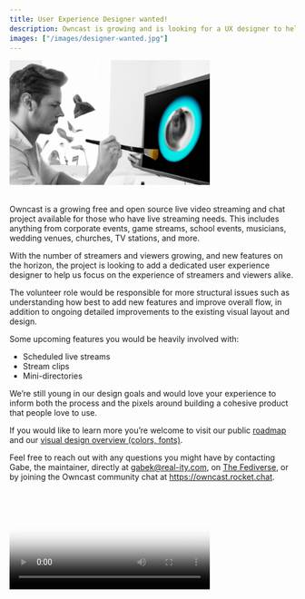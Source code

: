 ```yaml
---
title: User Experience Designer wanted!
description: Owncast is growing and is looking for a UX designer to help us focus on the experience of streamers and viewers alike.
images: ["/images/designer-wanted.jpg"]
---
```


<img src="/images/designer-wanted.jpg" width="70%"/>
<br/><br/>

Owncast is a growing free and open source live video streaming and chat project available for those who have live streaming needs. This includes anything from corporate events, game streams, school events, musicians, wedding venues, churches, TV stations, and more.

With the number of streamers and viewers growing, and new features on the horizon, the project is looking to add a dedicated user experience designer to help us focus on the experience of streamers and viewers alike.

The volunteer role would be responsible for more structural issues such as understanding how best to add new features and improve overall flow, in addition to ongoing detailed improvements to the existing visual layout and design.

Some upcoming features you would be heavily involved with:

- Scheduled live streams
- Stream clips
- Mini-directories

We’re still young in our design goals and would love your experience to inform both the process and the pixels around building a cohesive product that people love to use.

If you would like to learn more you’re welcome to visit our public [roadmap](https://owncast.online/roadmap) and our [visual design overview (colors, fonts)](https://owncast.online/components/?path=/docs/owncast-documentation-design--docs).

Feel free to reach out with any questions you might have by contacting Gabe, the maintainer, directly at gabek@real-ity.com, on [The Fediverse](https://social.gabekangas.com/users/gabek), or by joining the Owncast community chat at https://owncast.rocket.chat.

<video id="video" controls preload="metadata" width="70%" poster="https://videos.owncast.online/t/xaJ3xNn9Y6pWTdB25m9ai3">
  <source src="https://videos.owncast.online/v/xaJ3xNn9Y6pWTdB25m9ai3.mp4?quality=" type="video/mp4" />
</video>
